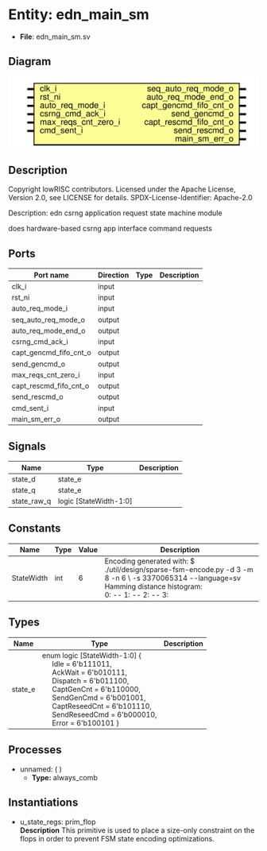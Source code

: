 # Entity: edn_main_sm

- **File**: edn_main_sm.sv
## Diagram

![Diagram](edn_main_sm.svg "Diagram")
## Description

 Copyright lowRISC contributors.
 Licensed under the Apache License, Version 2.0, see LICENSE for details.
 SPDX-License-Identifier: Apache-2.0

 Description: edn csrng application request state machine module

   does hardware-based csrng app interface command requests

## Ports

| Port name              | Direction | Type | Description |
| ---------------------- | --------- | ---- | ----------- |
| clk_i                  | input     |      |             |
| rst_ni                 | input     |      |             |
| auto_req_mode_i        | input     |      |             |
| seq_auto_req_mode_o    | output    |      |             |
| auto_req_mode_end_o    | output    |      |             |
| csrng_cmd_ack_i        | input     |      |             |
| capt_gencmd_fifo_cnt_o | output    |      |             |
| send_gencmd_o          | output    |      |             |
| max_reqs_cnt_zero_i    | input     |      |             |
| capt_rescmd_fifo_cnt_o | output    |      |             |
| send_rescmd_o          | output    |      |             |
| cmd_sent_i             | input     |      |             |
| main_sm_err_o          | output    |      |             |
## Signals

| Name        | Type                   | Description |
| ----------- | ---------------------- | ----------- |
| state_d     | state_e                |             |
| state_q     | state_e                |             |
| state_raw_q | logic [StateWidth-1:0] |             |
## Constants

| Name       | Type | Value | Description                                                                                                                                                                                                                                                                                                                                                                               |
| ---------- | ---- | ----- | ----------------------------------------------------------------------------------------------------------------------------------------------------------------------------------------------------------------------------------------------------------------------------------------------------------------------------------------------------------------------------------------- |
| StateWidth | int  | 6     |  Encoding generated with:  $ ./util/design/sparse-fsm-encode.py -d 3 -m 8 -n 6 \       -s 3370065314 --language=sv<br>  Hamming distance histogram:<br>   0: --   1: --   2: --   3: |||||||||||||||||||| (57.14%)   4: ||||||||||||||| (42.86%)   5: --   6: --<br>  Minimum Hamming distance: 3  Maximum Hamming distance: 4  Minimum Hamming weight: 1  Maximum Hamming weight: 5<br>  |
## Types

| Name    | Type                                                                                                                                                                                                                                                                                                                                                                                                                                                                                                                                                                                              | Description |
| ------- | ------------------------------------------------------------------------------------------------------------------------------------------------------------------------------------------------------------------------------------------------------------------------------------------------------------------------------------------------------------------------------------------------------------------------------------------------------------------------------------------------------------------------------------------------------------------------------------------------- | ----------- |
| state_e | enum logic [StateWidth-1:0] {<br><span style="padding-left:20px">     Idle          = 6'b111011,<br><span style="padding-left:20px">      AckWait       = 6'b010111,<br><span style="padding-left:20px">      Dispatch      = 6'b011100,<br><span style="padding-left:20px">      CaptGenCnt    = 6'b110000,<br><span style="padding-left:20px">      SendGenCmd    = 6'b001001,<br><span style="padding-left:20px">      CaptReseedCnt = 6'b101110,<br><span style="padding-left:20px">      SendReseedCmd = 6'b000010,<br><span style="padding-left:20px">      Error         = 6'b100101     } |             |
## Processes
- unnamed: (  )
  - **Type:** always_comb
## Instantiations

- u_state_regs: prim_flop
</br>**Description**
 This primitive is used to place a size-only constraint on the
 flops in order to prevent FSM state encoding optimizations.

